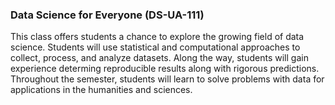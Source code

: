 ### Data Science for Everyone (DS-UA-111)
This class offers students a chance to explore the growing field of data science. Students will use statistical and computational approaches to collect, process, and analyze datasets. Along the way, students will gain experience determing reproducible results along with rigorous predictions. Throughout the semester, students will learn to solve problems with data for applications in the humanities and sciences.  
